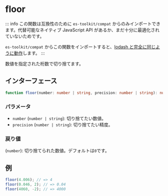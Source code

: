 # floor

::: info
この関数は互換性のために `es-toolkit/compat` からのみインポートできます。代替可能なネイティブ JavaScript API があるか、まだ十分に最適化されていないためです。

`es-toolkit/compat` からこの関数をインポートすると、[lodash と完全に同じように動作](../../../compatibility.md)します。
:::

数値を指定された桁数で切り捨てます。

## インターフェース

```typescript
function floor(number: number | string, precision: number | string): number;
```

### パラメータ

- `number` (`number | string`): 切り捨てたい数値。
- `precision` (`number | string`): 切り捨てたい精度。

### 戻り値

(`number`): 切り捨てられた数値。デフォルトは`0`です。

## 例

```typescript
floor(4.006); // => 4
floor(0.046, 2); // => 0.04
floor(4060, -2); // => 4000
```
